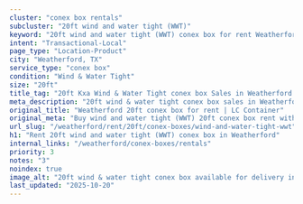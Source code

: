 ```yaml
---
cluster: "conex box rentals"
subcluster: "20ft wind and water tight (WWT)"
keyword: "20ft wind and water tight (WWT) conex box for rent Weatherford, TX"
intent: "Transactional-Local"
page_type: "Location-Product"
city: "Weatherford, TX"
service_type: "conex box"
condition: "Wind & Water Tight"
size: "20ft"
title_tag: "20ft Kxa Wind & Water Tight conex box Sales in Weatherford | LC Container"
meta_description: "20ft wind & water tight conex box sales in Weatherford. Fast delivery, competitive pricing. Serving conex boxes area. Quote ID: 32R. Call (214) 524-4168 for your free quote today."
original_title: "Weatherford 20ft conex box for rent | LC Container"
original_meta: "Buy wind and water tight (WWT) 20ft conex box rent with local delivery in Weatherford, TX. LC Container — local Since 2003. Request a fast quote today."
url_slug: "/weatherford/rent/20ft/conex-boxes/wind-and-water-tight-wwt"
h1: "Rent 20ft wind and water tight (WWT) conex box in Weatherford"
internal_links: "/weatherford/conex-boxes/rentals"
priority: 3
notes: "3"
noindex: true
image_alt: "20ft wind & water tight conex box available for delivery in Weatherford"
last_updated: "2025-10-20"
---
```


<!-- TODO: Add unique city/inventory copy, images, and internal links here. -->
